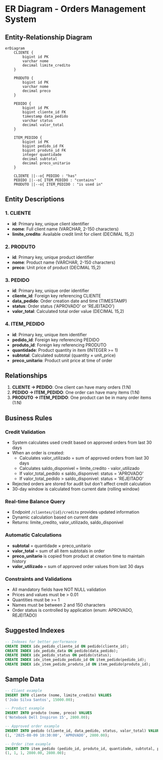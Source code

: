 # ER Diagram - Orders Management System

## Entity-Relationship Diagram

```mermaid
erDiagram
    CLIENTE {
        bigint id PK
        varchar nome
        decimal limite_credito
    }
    
    PRODUTO {
        bigint id PK
        varchar nome
        decimal preco
    }
    
    PEDIDO {
        bigint id PK
        bigint cliente_id FK
        timestamp data_pedido
        varchar status
        decimal valor_total
    }
    
    ITEM_PEDIDO {
        bigint id PK
        bigint pedido_id FK
        bigint produto_id FK
        integer quantidade
        decimal subtotal
        decimal preco_unitario
    }

    CLIENTE ||--o{ PEDIDO : "has"
    PEDIDO ||--o{ ITEM_PEDIDO : "contains"
    PRODUTO ||--o{ ITEM_PEDIDO : "is used in"
```

## Entity Descriptions

### 1. CLIENTE
- **id**: Primary key, unique client identifier
- **nome**: Full client name (VARCHAR, 2-150 characters)
- **limite_credito**: Available credit limit for client (DECIMAL 15,2)

### 2. PRODUTO  
- **id**: Primary key, unique product identifier
- **nome**: Product name (VARCHAR, 2-150 characters)
- **preco**: Unit price of product (DECIMAL 15,2)

### 3. PEDIDO
- **id**: Primary key, unique order identifier
- **cliente_id**: Foreign key referencing CLIENTE
- **data_pedido**: Order creation date and time (TIMESTAMP)
- **status**: Order status ('APROVADO' or 'REJEITADO')
- **valor_total**: Calculated total order value (DECIMAL 15,2)

### 4. ITEM_PEDIDO
- **id**: Primary key, unique item identifier
- **pedido_id**: Foreign key referencing PEDIDO
- **produto_id**: Foreign key referencing PRODUTO
- **quantidade**: Product quantity in item (INTEGER >= 1)
- **subtotal**: Calculated subtotal (quantity × unit_price)
- **preco_unitario**: Product unit price at time of order

## Relationships

1. **CLIENTE → PEDIDO**: One client can have many orders (1:N)
2. **PEDIDO → ITEM_PEDIDO**: One order can have many items (1:N)
3. **PRODUTO → ITEM_PEDIDO**: One product can be in many order items (1:N)

## Business Rules

### Credit Validation
- System calculates used credit based on approved orders from last 30 days
- When an order is created:
  - Calculates valor_utilizado = sum of approved orders from last 30 days
  - Calculates saldo_disponivel = limite_credito - valor_utilizado
  - If valor_total_pedido ≤ saldo_disponivel: status = 'APROVADO'
  - If valor_total_pedido > saldo_disponivel: status = 'REJEITADO'
- Rejected orders are stored for audit but don't affect credit calculation
- 30-day window is calculated from current date (rolling window)

### Real-time Balance Query
- Endpoint `/clientes/{id}/credito` provides updated information
- Dynamic calculation based on current date
- Returns: limite_credito, valor_utilizado, saldo_disponivel

### Automatic Calculations
- **subtotal** = quantidade × preco_unitario
- **valor_total** = sum of all item subtotals in order
- **preco_unitario** is copied from product at creation time to maintain history
- **valor_utilizado** = sum of approved order values from last 30 days

### Constraints and Validations
- All mandatory fields have NOT NULL validation
- Prices and values must be > 0.01
- Quantities must be >= 1
- Names must be between 2 and 150 characters
- Order status is controlled by application (enum: APROVADO, REJEITADO)

## Suggested Indexes

```sql
-- Indexes for better performance
CREATE INDEX idx_pedido_cliente_id ON pedido(cliente_id);
CREATE INDEX idx_pedido_data ON pedido(data_pedido);
CREATE INDEX idx_pedido_status ON pedido(status);
CREATE INDEX idx_item_pedido_pedido_id ON item_pedido(pedido_id);
CREATE INDEX idx_item_pedido_produto_id ON item_pedido(produto_id);
```

## Sample Data

```sql
-- Client example
INSERT INTO cliente (nome, limite_credito) VALUES 
('João Silva Santos', 15000.00);

-- Product example
INSERT INTO produto (nome, preco) VALUES 
('Notebook Dell Inspiron 15', 2800.00);

-- Approved order example
INSERT INTO pedido (cliente_id, data_pedido, status, valor_total) VALUES 
(1, '2025-08-09 10:30:00', 'APROVADO', 2800.00);

-- Order item example
INSERT INTO item_pedido (pedido_id, produto_id, quantidade, subtotal, preco_unitario) VALUES 
(1, 1, 1, 2800.00, 2800.00);
```
